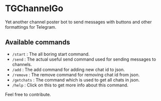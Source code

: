 # TGChannelGo

Yet another channel poster bot to send messages with buttons and other formattings for Telegram.

## Available commands

* `/start` : The all boring start command.
* `/send` : The actual useful send command used for sending messages to channels.
* `/add` : The add command for adding new chat id to json.
* `/remove` : The remove command for removing chat id from json.
* `/getchats` : The command which is used to get all chats in json.
* `/help` : Click on this to get more info about this command.


Feel free to contribute.
